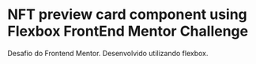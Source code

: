 # NFT preview card component using Flexbox FrontEnd Mentor Challenge
 Desafio do Frontend Mentor. Desenvolvido utilizando flexbox.
